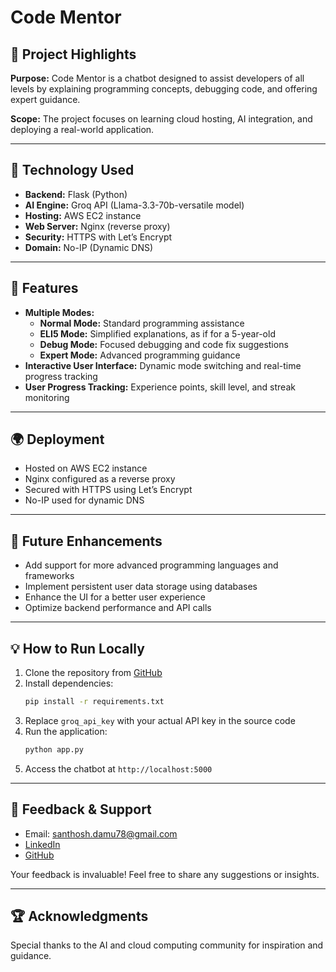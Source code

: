 # Code Mentor

## 🌟 Project Highlights
**Purpose:** Code Mentor is a chatbot designed to assist developers of all levels by explaining programming concepts, debugging code, and offering expert guidance.

**Scope:** The project focuses on learning cloud hosting, AI integration, and deploying a real-world application.

---

## 🔧 Technology Used
- **Backend:** Flask (Python)
- **AI Engine:** Groq API (Llama-3.3-70b-versatile model)
- **Hosting:** AWS EC2 instance
- **Web Server:** Nginx (reverse proxy)
- **Security:** HTTPS with Let’s Encrypt
- **Domain:** No-IP (Dynamic DNS)

---

## 🚀 Features
- **Multiple Modes:**
  - **Normal Mode:** Standard programming assistance
  - **ELI5 Mode:** Simplified explanations, as if for a 5-year-old
  - **Debug Mode:** Focused debugging and code fix suggestions
  - **Expert Mode:** Advanced programming guidance
- **Interactive User Interface:** Dynamic mode switching and real-time progress tracking
- **User Progress Tracking:** Experience points, skill level, and streak monitoring

---

## 🌍 Deployment
- Hosted on AWS EC2 instance
- Nginx configured as a reverse proxy
- Secured with HTTPS using Let’s Encrypt
- No-IP used for dynamic DNS

---

## 🎯 Future Enhancements
- Add support for more advanced programming languages and frameworks
- Implement persistent user data storage using databases
- Enhance the UI for a better user experience
- Optimize backend performance and API calls

---

## 💡 How to Run Locally
1. Clone the repository from [GitHub](https://lnkd.in/dcfj52NU)
2. Install dependencies:
   ```bash
   pip install -r requirements.txt
   ```
3. Replace `groq_api_key` with your actual API key in the source code
4. Run the application:
   ```bash
   python app.py
   ```
5. Access the chatbot at `http://localhost:5000` 

---

## 💬 Feedback & Support
- Email: [santhosh.damu78@gmail.com](mailto:santhosh.damu78@gmail.com)
- [LinkedIn](https://www.linkedin.com/in/santhosh-d-a58b69200/)
- [GitHub](https://github.com/SanthoshD123)

Your feedback is invaluable! Feel free to share any suggestions or insights.

---

## 🏆 Acknowledgments
Special thanks to the AI and cloud computing community for inspiration and guidance.
